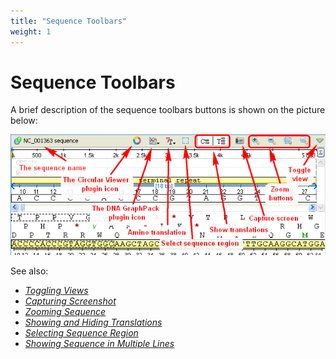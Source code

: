 ```yaml
---
title: "Sequence Toolbars"
weight: 1
---
```



# Sequence Toolbars

A brief description of the sequence toolbars buttons is shown on the picture below:

  
![](/images/65929377/65929378.png)  

See also:

*   [_Toggling Views_](show-and-hide-sequence-view-components.md)
*   [_Capturing Screenshot_](exporting-sequence-image.md)
*   [_Zooming Sequence_](zooming-sequence.md)
*   [_Showing and Hiding Translations_](translating-nucleotide-sequence.md)
*   _[Selecting Sequence Region](selecting-sequence-region.md)_
*   _[Showing Sequence in Multiple Lines](showing-sequence-in-multiple-lines.md)_